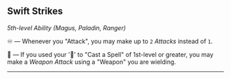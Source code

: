 ## Swift Strikes
*5th-level Ability (Magus, Paladin, Ranger)*  

♾️ — Whenever you "Attack", you may make up to `2` *Attacks* instead of `1`.

🔷 — If you used your '🔷' to "Cast a Spell" of 1st-level or greater, you may make a *Weapon Attack* using a "Weapon" you are wielding.

---
